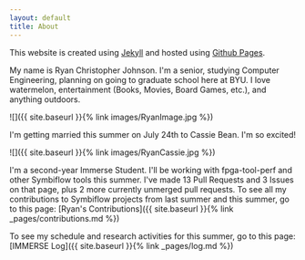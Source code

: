 ```yaml
---
layout: default
title: About
---
```


This website is created using [Jekyll](https://jekyllrb.com/) and hosted using [Github Pages](https://pages.github.com/).

My name is Ryan Christopher Johnson. I'm a senior, studying Computer Engineering, planning on going to graduate school here at BYU. I love watermelon, entertainment (Books, Movies, Board Games, etc.), and anything outdoors.

![]({{ site.baseurl }}{% link images/RyanImage.jpg %})

I'm getting married this summer on July 24th to Cassie Bean. I'm so excited!

![]({{ site.baseurl }}{% link images/RyanCassie.jpg %})

I'm a second-year Immerse Student. I'll be working with fpga-tool-perf and other Symbiflow tools this summer. I've made 13 Pull Requests and 3 Issues on that page, plus 2 more currently unmerged pull requests. To see all my contributions to Symbiflow projects from last summer and this summer, go to this page: [Ryan's Contributions]({{ site.baseurl }}{% link _pages/contributions.md %})

To see my schedule and research activities for this summer, go to this page: [IMMERSE Log]({{ site.baseurl }}{% link _pages/log.md %})
